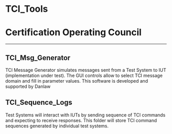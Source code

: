# TCI_Tools

# Certification Operating Council 
----------

## TCI_Msg_Generator

TCI Message Generator simulates messages sent from a Test System to IUT (implementation under test). The GUI controls allow to select TCI message domain and fill in parameter values. This software is developed and supported by Danlaw

## TCI_Sequence_Logs

Test Systems will interact with IUTs by sending sequence of TCI commands and expecting to receive responses. This folder will store TCI command sequences generated by individual test systems.    
